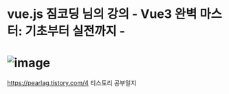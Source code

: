 # vue.js 짐코딩 님의 강의 - Vue3 완벽 마스터: 기초부터 실전까지 -
![image](https://user-images.githubusercontent.com/74699797/226151407-da64945c-fd74-4e64-a48c-e23b74328bf4.png)
=========================
https://pearlag.tistory.com/4
티스토리 공부일지
